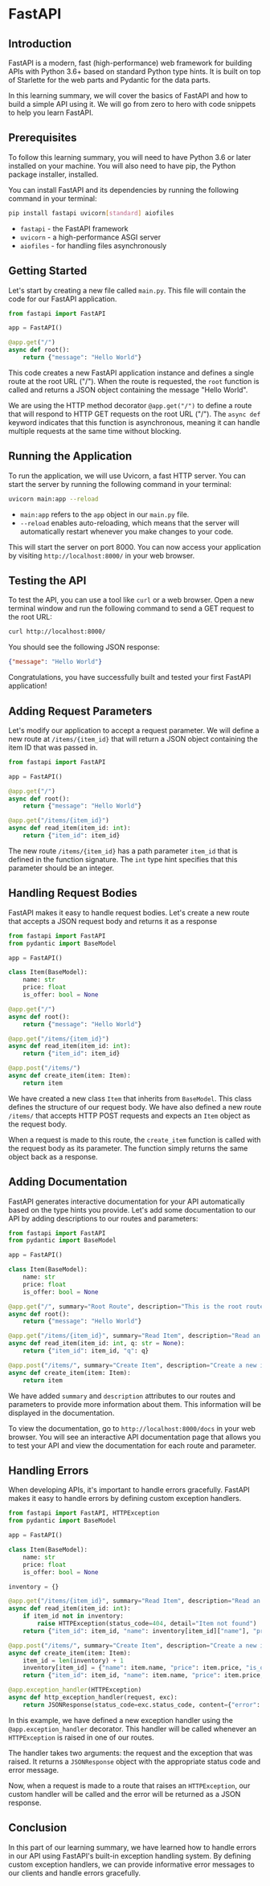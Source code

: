 # FastAPI

## Introduction

FastAPI is a modern, fast (high-performance) web framework for building APIs with Python 3.6+ based on standard Python type hints. It is built on top of Starlette for the web parts and Pydantic for the data parts.

In this learning summary, we will cover the basics of FastAPI and how to build a simple API using it. We will go from zero to hero with code snippets to help you learn FastAPI.

## Prerequisites

To follow this learning summary, you will need to have Python 3.6 or later installed on your machine. You will also need to have pip, the Python package installer, installed.

You can install FastAPI and its dependencies by running the following command in your terminal:

```bash
pip install fastapi uvicorn[standard] aiofiles
```

- `fastapi` - the FastAPI framework
- `uvicorn` - a high-performance ASGI server
- `aiofiles` - for handling files asynchronously

## Getting Started

Let's start by creating a new file called `main.py`. This file will contain the code for our FastAPI application.

```py
from fastapi import FastAPI

app = FastAPI()

@app.get("/")
async def root():
    return {"message": "Hello World"}
```

This code creates a new FastAPI application instance and defines a single route at the root URL ("/"). When the route is requested, the `root` function is called and returns a JSON object containing the message "Hello World".

We are using the HTTP method decorator `@app.get("/")` to define a route that will respond to HTTP GET requests on the root URL ("/"). The `async def` keyword indicates that this function is asynchronous, meaning it can handle multiple requests at the same time without blocking.

## Running the Application

To run the application, we will use Uvicorn, a fast HTTP server. You can start the server by running the following command in your terminal:

```bash
uvicorn main:app --reload
```

- `main:app` refers to the `app` object in our `main.py` file.
- `--reload` enables auto-reloading, which means that the server will automatically restart whenever you make changes to your code.

This will start the server on port 8000. You can now access your application by visiting `http://localhost:8000/` in your web browser.

## Testing the API

To test the API, you can use a tool like `curl` or a web browser. Open a new terminal window and run the following command to send a GET request to the root URL:

```bash
curl http://localhost:8000/
```

You should see the following JSON response:

```json
{"message": "Hello World"}
```

Congratulations, you have successfully built and tested your first FastAPI application!

## Adding Request Parameters

Let's modify our application to accept a request parameter. We will define a new route at `/items/{item_id}` that will return a JSON object containing the item ID that was passed in.

```py
from fastapi import FastAPI

app = FastAPI()

@app.get("/")
async def root():
    return {"message": "Hello World"}

@app.get("/items/{item_id}")
async def read_item(item_id: int):
    return {"item_id": item_id}
```

The new route `/items/{item_id}` has a path parameter `item_id` that is defined in the function signature. The `int` type hint specifies that this parameter should be an integer.

## Handling Request Bodies

FastAPI makes it easy to handle request bodies. Let's create a new route that accepts a JSON request body and returns it as a response

```py
from fastapi import FastAPI
from pydantic import BaseModel

app = FastAPI()

class Item(BaseModel):
    name: str
    price: float
    is_offer: bool = None

@app.get("/")
async def root():
    return {"message": "Hello World"}

@app.get("/items/{item_id}")
async def read_item(item_id: int):
    return {"item_id": item_id}

@app.post("/items/")
async def create_item(item: Item):
    return item
```

We have created a new class `Item` that inherits from `BaseModel`. This class defines the structure of our request body. We have also defined a new route `/items/` that accepts HTTP POST requests and expects an `Item` object as the request body.

When a request is made to this route, the `create_item` function is called with the request body as its parameter. The function simply returns the same object back as a response.

## Adding Documentation

FastAPI generates interactive documentation for your API automatically based on the type hints you provide. Let's add some documentation to our API by adding descriptions to our routes and parameters:

```py
from fastapi import FastAPI
from pydantic import BaseModel

app = FastAPI()

class Item(BaseModel):
    name: str
    price: float
    is_offer: bool = None

@app.get("/", summary="Root Route", description="This is the root route of the API")
async def root():
    return {"message": "Hello World"}

@app.get("/items/{item_id}", summary="Read Item", description="Read an item by ID")
async def read_item(item_id: int, q: str = None):
    return {"item_id": item_id, "q": q}

@app.post("/items/", summary="Create Item", description="Create a new item")
async def create_item(item: Item):
    return item
```

We have added `summary` and `description` attributes to our routes and parameters to provide more information about them. This information will be displayed in the documentation.

To view the documentation, go to `http://localhost:8000/docs` in your web browser. You will see an interactive API documentation page that allows you to test your API and view the documentation for each route and parameter.

## Handling Errors

When developing APIs, it's important to handle errors gracefully. FastAPI makes it easy to handle errors by defining custom exception handlers.

```py
from fastapi import FastAPI, HTTPException
from pydantic import BaseModel

app = FastAPI()

class Item(BaseModel):
    name: str
    price: float
    is_offer: bool = None

inventory = {}

@app.get("/items/{item_id}", summary="Read Item", description="Read an item by ID")
async def read_item(item_id: int):
    if item_id not in inventory:
        raise HTTPException(status_code=404, detail="Item not found")
    return {"item_id": item_id, "name": inventory[item_id]["name"], "price": inventory[item_id]["price"], "is_offer": inventory[item_id]["is_offer"]}

@app.post("/items/", summary="Create Item", description="Create a new item")
async def create_item(item: Item):
    item_id = len(inventory) + 1
    inventory[item_id] = {"name": item.name, "price": item.price, "is_offer": item.is_offer}
    return {"item_id": item_id, "name": item.name, "price": item.price, "is_offer": item.is_offer}

@app.exception_handler(HTTPException)
async def http_exception_handler(request, exc):
    return JSONResponse(status_code=exc.status_code, content={"error": exc.detail})
```

In this example, we have defined a new exception handler using the `@app.exception_handler` decorator. This handler will be called whenever an `HTTPException` is raised in one of our routes.

The handler takes two arguments: the request and the exception that was raised. It returns a `JSONResponse` object with the appropriate status code and error message.

Now, when a request is made to a route that raises an `HTTPException`, our custom handler will be called and the error will be returned as a JSON response.

## Conclusion

In this part of our learning summary, we have learned how to handle errors in our API using FastAPI's built-in exception handling system. By defining custom exception handlers, we can provide informative error messages to our clients and handle errors gracefully.